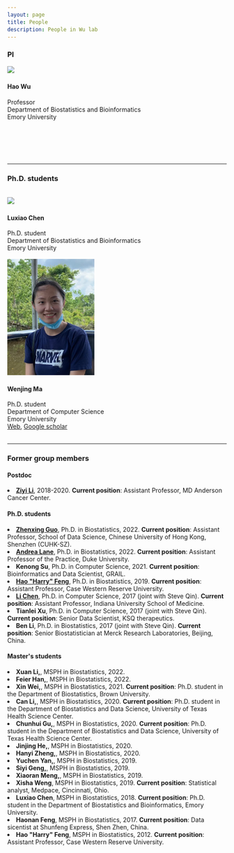 ```yaml
---
layout: page
title: People
description: People in Wu lab
---
```


<div class="container">

<h3>PI</h3>
<div class="row-fluid">

  <div class="span2">
	<img src="../assets/pics/wu_small.jpg" width="200" /><br />
  </div>
  
  <div class="span5">
   <h4>Hao Wu</h4>
   Professor<br />
   Department of Biostatistics and Bioinformatics<br />
   Emory University<br /><br /><br /><br /><br /><br />
   </div>

</div>
<hr />



<h3>Ph.D. students</h3>
<br />

<!-- Luxiao Chen -->
<div class="row-fluid">

  <div class="span2">
    <img src="../assets/pics/LuxiaoChen.jpg" width="200" /><br />
  </div>

  <div class="span5">
    <h4> Luxiao Chen </h4>
    Ph.D. student<br />
    Department of Biostatistics and Bioinformatics <br />
    Emory University<br />
  </div>
</div>
<br>


<!-- Wenjing Ma -->
<div class="row-fluid">

  <div class="span2">
    <img src="../assets/pics/Wenjing.jpg" width="200" /><br />
  </div>

  <div class="span5">
    <h4>Wenjing Ma</h4>
    Ph.D. student<br />
    Department of Computer Science<br />
   Emory University<br />
   <a href="https://marvinquiet.github.io/">Web</a>, 
    <a href="https://scholar.google.com/citations?user=yQOhaRAAAAAJ&hl=zh-CN">Google scholar</a>
  </div>

</div>
<br>


<hr />

<!-- <h3>Master students</h3> -->

<h3> Former group members </h3>

<h4> Postdoc </h4>
<li> <a href="https://sites.google.com/site/ziyiliemory"><strong>Ziyi Li</strong></a>, 2018-2020. 
<strong>Current position</strong>:
Assistant Professor, MD Anderson Cancer Center. 

<h4> Ph.D. students </h4>

<li><a href="http://zhenxingguo.org"><strong>Zhenxing Guo</strong></a>, Ph.D. in Biostatistics, 2022. <strong>Current position</strong>: Assistant Professor, School of Data Science, Chinese University of Hong Kong, Shenzhen (CUHK-SZ).
<li><a href="https://anlane611.github.io"><strong>Andrea Lane</strong></a>, Ph.D. in Biostatistics, 2022. <strong>Current position</strong>: Assistant Professor of the Practice, Duke University. 
<li><strong>Kenong Su</strong>, Ph.D. in Computer Science, 2021. <strong>Current position</strong>: Bioinformatics and Data Scientist, GRAIL. 
<li><a href="https://hfenglab.org"><strong>Hao "Harry" Feng</strong></a>, Ph.D. in Biostatistics, 2019. <strong>Current position</strong>: Assistant Professor, Case Western Reserve University. 
<li><a href="https://lichen-lab.github.io"><strong>Li Chen</strong></a>, 
Ph.D. in Computer Science, 2017 (joint with Steve Qin). 
<strong>Current position</strong>: Assistant Professor, Indiana University School of Medicine. 
<li><strong>Tianlei Xu</strong>, Ph.D. in Computer Science, 2017 (joint with Steve Qin). 
<strong>Current position</strong>: Senior Data Scientist, KSQ therapeutics. 
<li><strong>Ben Li</strong>, Ph.D. in  Biostatistics, 2017 (joint with Steve Qin). 
<strong>Current position</strong>: Senior Biostatistician at Merck Research Laboratories, Beijing, China.

<h4> Master's students </h4>
<li> <strong> Xuan Li,</strong>, MSPH in Biostatistics, 2022. 
<li> <strong> Feier Han,</strong>, MSPH in Biostatistics, 2022. 
<li> <strong> Xin Wei,</strong>, MSPH in Biostatistics, 2021. 
<strong>Current position</strong>: Ph.D. student in the Department of Biostatistics, Brown University.
<li> <strong> Can Li,</strong>, MSPH in Biostatistics, 2020. 
<strong>Current position</strong>: Ph.D. student in the Department of Biostatistics and Data Science, University of Texas Health Science Center.
<li> <strong> Chunhui Gu,</strong>, MSPH in Biostatistics, 2020. 
<strong>Current position</strong>: Ph.D. student in the Department of Biostatistics and Data Science, University of Texas Health Science Center.
<li> <strong> Jinjing He,</strong>, MSPH in Biostatistics, 2020. 
<li> <strong> Hanyi Zheng,</strong>, MSPH in Biostatistics, 2020. 
<li> <strong>Yuchen Yan,</strong>, MSPH in Biostatistics, 2019. 
<li> <strong>Siyi Geng,</strong>, MSPH in Biostatistics, 2019. 
<li> <strong>Xiaoran Meng,</strong>, MSPH in Biostatistics, 2019. 
<li> <strong>Xisha Weng</strong>, MSPH in Biostatistics, 2019. 
<strong>Current position</strong>: Statistical analyst, Medpace, Cincinnati, Ohio.
<li> <strong>Luxiao Chen</strong>, MSPH in Biostatistics, 2018. 
<strong>Current position</strong>: Ph.D. student in the Department of Biostatistics and Bioinformatics, Emory University. 
<li> <strong>Haonan Feng</strong>, MSPH in Biostatistics, 2017. 
<strong>Current position</strong>: Data sicentist at Shunfeng Express, Shen Zhen, China. 
<li> <strong>Hao "Harry" Feng</strong>, MSPH in Biostatistics, 2012. <strong>Current position</strong>: Assistant Professor, Case Western Reserve University.
